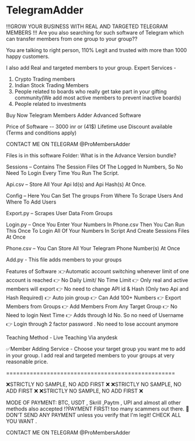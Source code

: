 # TelegramAdder
!!!GROW YOUR BUSINESS WITH REAL AND TARGETED TELEGRAM MEMBERS !!!
Are you also searching for such software of Telegram which can transfer members from one group to your group??

You are talking to right person, 110% Legit and trusted with more than 1000 happy customers.

I also add Real and targeted members to your group.
Expert Services -
1. Crypto Trading members
2. Indian Stock Trading Members
3. People related to boards who really get take part in your gifting community(We add most active members to prevent inactive boards)
4. People related to investments

Buy Now Telegram Members Adder Advanced Software

Price of Software -- 3000 inr or (41$) Lifetime use
Discount available (Terms and conditions apply)

CONTACT ME ON TELEGRAM @ProMembersAdder

Files is in this software Folder: What is in the Advance Version bundle?

Sessions – Contains The Session Files Of The Logged In Numbers, So No Need To Login Every Time You Run The Script.

Api.csv – Store All Your Api Id(s) and Api Hash(s) At Once.

Config – Here You Can Set The groups From Where To Scrape Users And Where To Add Users

Export.py – Scrapes User Data From Groups

Login.py – Once You Enter Your Numbers In Phone.csv Then You Can Run This Once To Login All Of Your Numbers In Script And Create Sessions Files At Once

Phone.csv – You Can Store All Your Telegram Phone Number(s) At Once

Add.py  - This file adds members to your groups

Features of Software :👉Automatic account switching whenever limit of one account is reached 👉 No Daily Limit/ No Time Limit 👉 Only real and active members will export 👉 No need to change API id & Hash (Only two Api and Hash Required) 👉 Auto join group 👉 Can Add 100+ Numbers 👉 Export Members from Groups 👉 Add Members From Any Target Group 👉 No Need to login Next Time 👉 Adds through Id No. So no need of Username 👉 Login through 2 factor password . No need to lose account anymore

Teaching Method - Live Teaching Via anydesk

✅Member Adding Service - Choose your target group you want me to add in your group.
I add real and targeted members to your groups at very reasonable price.

==================================================

❌STRICTLY NO SAMPLE, NO ADD FIRST ❌ ❌STRICTLY NO SAMPLE, NO ADD FIRST ❌ ❌STRICTLY NO SAMPLE, NO ADD FIRST ❌

MODE OF PAYMENT: BTC, USDT , Skrill ,Paytm , UPI and almost all other methods also accepted ⁉️PAYMENT FIRST! too many scammers out there. 🚫DON'T SEND ANY PAYMENT unless you verify that I'm legit! CHECK ALL YOU WANT .

CONTACT ME ON TELEGRAM @ProMembersAdder
